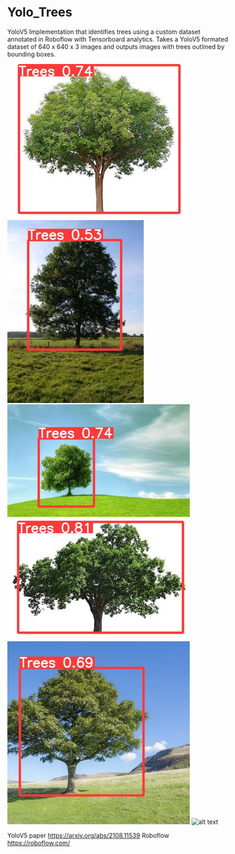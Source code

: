 # Yolo_Trees
YoloV5 Implementation that identifies trees using a custom dataset annotated in Roboflow with Tensorboard analytics. Takes a YoloV5 formated dataset of 640 x 640 x 3 images and outputs images with trees outlined by bounding boxes. 

![alt text](https://github.com/jinbac/Yolo_Trees/blob/main/Images/1.jfif)
![alt text](https://github.com/jinbac/Yolo_Trees/blob/main/Images/2.jfif)
![alt text](https://github.com/jinbac/Yolo_Trees/blob/main/Images/3.jfif)
![alt text](https://github.com/jinbac/Yolo_Trees/blob/main/Images/4.jfif)
![alt text](https://github.com/jinbac/Yolo_Trees/blob/main/Images/5.jfif)
![alt text](https://github.com/jinbac/Yolo_Trees/blob/main/Images/tensorboard.jfif)

YoloV5 paper https://arxiv.org/abs/2108.11539
Roboflow https://roboflow.com/
